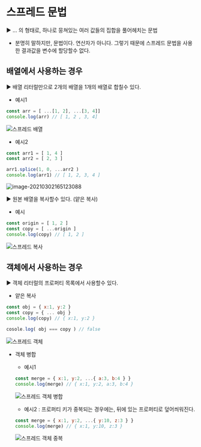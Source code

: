# 스프레드 문법

▶ ...   의 형태로, 하나로 뭉쳐있는 여러 값들의 집합을 풀어헤치는 문법

- 분명히 말하지만, 문법이다. 연산자가 아니다. 그렇기 때문에 스프레드 문법을 사용한 결과값을 변수에 할당할수 없다.



## 배열에서 사용하는 경우

▶ 배열 리터럴만으로 2개의 배열을 1개의 배열로 합칠수 있다. 

- 예시1

```javascript
const arr = [ ...[1, 2], ...[3, 4]]
console.log(arr) // [ 1, 2 , 3, 4]
```

![스프레드 배열](https://user-images.githubusercontent.com/62126380/109614940-a0db0e00-7b76-11eb-8b28-44c6d9c2ec4b.JPG) 

- 예시2

```javascript
const arr1 = [ 1, 4 ]
const arr2 = [ 2, 3 ]

arr1.splice(1, 0, ...arr2 )
console.log(arr1) // [ 1, 2, 3, 4 ] 
```

![image-20210302165123088](C:\Users\User\AppData\Roaming\Typora\typora-user-images\image-20210302165123088.png) 

▶ 원본 배열을 복사할수 있다. (얕은 복사)

- 예시

```javascript
const origin = [ 1, 2 ]
const copy = [ ...origin ]
console.log(copy) // [ 1, 2 ]
```

![스프레드 복사](https://user-images.githubusercontent.com/62126380/109616097-15fb1300-7b78-11eb-9615-a316106e8bc8.JPG) 





## 객체에서 사용하는 경우

▶ 객체 리터럴의 프로퍼티 목록에서 사용할수 있다.

- 얕은 복사

```javascript
const obj = { x:1, y:2 }
const copy = { ... obj }
console.log(copy) // { x:1, y:2 }

cosole.log( obj === copy ) // false
```

![스프레드 객체](https://user-images.githubusercontent.com/62126380/109617205-73439400-7b79-11eb-90fe-e5469510b5b5.JPG) 

- 객체 병합

  - 예시1

  ```javascript
  const merge = { x:1, y:2, ...{ a:3, b:4 } }
  console.log(merge) // { x:1, y:2, a:3, b:4 }
  ```

  ![스프레드 객체 병합](https://user-images.githubusercontent.com/62126380/109618451-e699d580-7b7a-11eb-9044-1805694252e3.JPG) 

  

  - 예시2 : 프로퍼티 키가 중복되는 경우에는, 뒤에 있는 프로퍼티로 덮어씌워진다.

  ```javascript
  const merge = { x:1, y:2, ...{ y:10, z:3 } }
  console.log(merge) // { x:1, y:10, z:3 }
  ```

  ![스프레드 객체 중복](https://user-images.githubusercontent.com/62126380/109618765-498b6c80-7b7b-11eb-9442-ce21c69e8fc3.JPG) 

  

